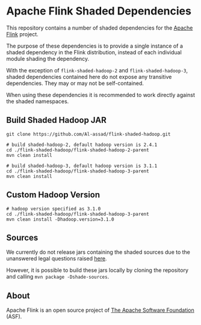 <!--
Licensed to the Apache Software Foundation (ASF) under one
or more contributor license agreements.  See the NOTICE file
~~distributed with this work for additional information~~
regarding copyright ownership.  The ASF licenses this file
to you under the Apache License, Version 2.0 (the
"License"); you may not use this file except in compliance
with the License.  You may obtain a copy of the License at

http://www.apache.org/licenses/LICENSE-2.0

Unless required by applicable law or agreed to in writing,
software distributed under the License is distributed on an
"AS IS" BASIS, WITHOUT WARRANTIES OR CONDITIONS OF ANY
KIND, either express or implied.  See the License for the
specific language governing permissions and limitations
under the License.
-->

# Apache Flink Shaded Dependencies

This repository contains a number of shaded dependencies for the [Apache Flink](https://flink.apache.org/) project.

The purpose of these dependencies is to provide a single instance of a shaded dependency in the Flink distribution, instead of each individual module shading the dependency.

With the exception of `flink-shaded-hadoop-2` and `flink-shaded-hadoop-3`, shaded dependencies contained here do not expose any transitive dependencies. They may or may not be self-contained.

When using these dependencies it is recommended to work directly against the shaded namespaces.

##  Build Shaded Hadoop JAR

```shell
git clone https://github.com/Al-assad/flink-shaded-hadoop.git

# build shaded-hadoop-2, default hadoop version is 2.4.1
cd ./flink-shaded-hadoop/flink-shaded-hadoop-2-parent
mvn clean install

# build shaded-hadoop-3, default hadoop version is 3.1.1
cd ./flink-shaded-hadoop/flink-shaded-hadoop-3-parent
mvn clean install
```

## Custom Hadoop Version

```shell
# hadoop version specified as 3.1.0
cd ./flink-shaded-hadoop/flink-shaded-hadoop-3-parent
mvn clean install -Dhadoop.version=3.1.0
```

## Sources

We currently do not release jars containing the shaded sources due to the unanswered legal questions raised [here](https://github.com/apache/flink-shaded/issues/25).

However, it is possible to build these jars locally by cloning the repository and calling `mvn package -Dshade-sources`.

## About

Apache Flink is an open source project of [The Apache Software Foundation](https://apache.org/) (ASF).


